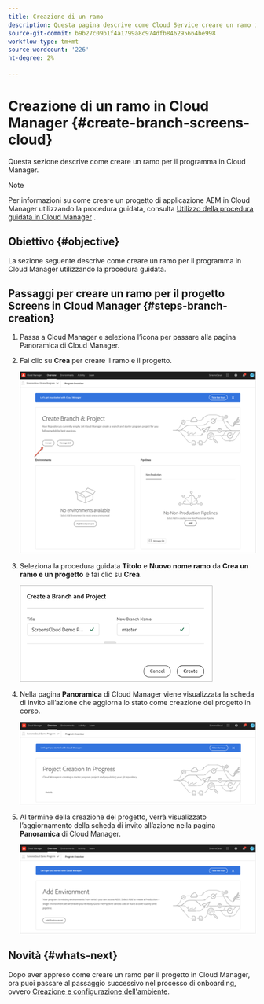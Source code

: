```yaml
---
title: Creazione di un ramo
description: Questa pagina descrive come Cloud Service creare un ramo in Cloud Manager per Screens.
source-git-commit: b9b27c09b1f4a1799a8c974dfb846295664be998
workflow-type: tm+mt
source-wordcount: '226'
ht-degree: 2%

---
```



# Creazione di un ramo in Cloud Manager {#create-branch-screens-cloud}

Questa sezione descrive come creare un ramo per il programma in Cloud Manager.

>[!NOTE]
>Per informazioni su come creare un progetto di applicazione AEM in Cloud Manager utilizzando la procedura guidata, consulta [Utilizzo della procedura guidata in Cloud Manager](https://experienceleague.adobe.com/docs/experience-manager-cloud-service/onboarding/getting-access/create-application-project/using-the-wizard.html?lang=en) .

## Obiettivo {#objective}

La sezione seguente descrive come creare un ramo per il programma in Cloud Manager utilizzando la procedura guidata.

## Passaggi per creare un ramo per il progetto Screens in Cloud Manager {#steps-branch-creation}

1. Passa a Cloud Manager e seleziona l’icona per passare alla pagina Panoramica di Cloud Manager.

1. Fai clic su **Crea** per creare il ramo e il progetto.

   ![immagine](/help/screens-cloud/assets/onboarding/create-branch1.png)

1. Seleziona la procedura guidata **Titolo** e **Nuovo nome ramo** da **Crea un ramo e un progetto** e fai clic su **Crea**.

   ![immagine](/help/screens-cloud/assets/onboarding/create-branch2.png)

1. Nella pagina **Panoramica** di Cloud Manager viene visualizzata la scheda di invito all’azione che aggiorna lo stato come creazione del progetto in corso.

   ![immagine](/help/screens-cloud/assets/onboarding/create-branch3.png)

1. Al termine della creazione del progetto, verrà visualizzato l’aggiornamento della scheda di invito all’azione nella pagina **Panoramica** di Cloud Manager.

   ![immagine](/help/screens-cloud/assets/onboarding/create-branch4.png)

## Novità {#whats-next}

Dopo aver appreso come creare un ramo per il progetto in Cloud Manager, ora puoi passare al passaggio successivo nel processo di onboarding, ovvero [Creazione e configurazione dell&#39;ambiente](/help/screens-cloud/onboarding-screens-cloud/creating-an-environment.md).
